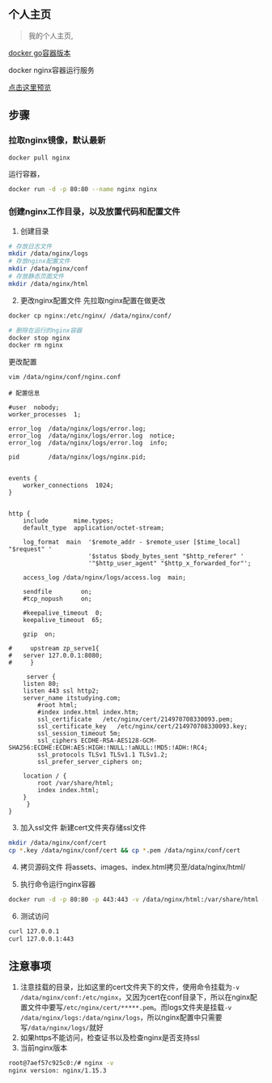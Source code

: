 ## 个人主页
> 我的个人主页,

[docker go容器版本](https://github.com/itstudying/introduce/tree/master)

docker nginx容器运行服务

 [点击这里预览](https://itstudying.com)

## 步骤
### 拉取nginx镜像，默认最新
```bash
docker pull nginx
```
运行容器，
```bash
docker run -d -p 80:80 --name nginx nginx
```

### 创建nginx工作目录，以及放置代码和配置文件
1. 创建目录
```bash
# 存放日志文件
mkdir /data/nginx/logs
# 存放nginx配置文件
mkdir /data/nginx/conf
# 存放静态页面文件
mkdir /data/nginx/html
```

2. 更改nginx配置文件
先拉取nginx配置在做更改
```bash
docker cp nginx:/etc/nginx/ /data/nginx/conf/

# 删除在运行的nginx容器
docker stop nginx
docker rm nginx
```

更改配置
```bash
vim /data/nginx/conf/nginx.conf
```
```
# 配置信息

#user  nobody;
worker_processes  1;

error_log  /data/nginx/logs/error.log;
error_log  /data/nginx/logs/error.log  notice;
error_log  /data/nginx/logs/error.log  info;

pid        /data/nginx/logs/nginx.pid;


events {
    worker_connections  1024;
}


http {
    include       mime.types;
    default_type  application/octet-stream;

    log_format  main  '$remote_addr - $remote_user [$time_local] "$request" '
                      '$status $body_bytes_sent "$http_referer" '
                      '"$http_user_agent" "$http_x_forwarded_for"';

    access_log /data/nginx/logs/access.log  main;

    sendfile        on;
    #tcp_nopush     on;

    #keepalive_timeout  0;
    keepalive_timeout  65;

    gzip  on;

#     upstream zp_serve1{
#	server 127.0.0.1:8080;
#     }

     server {
	listen 80;
	listen 443 ssl http2;
   	server_name itstudying.com;
    	#root html;
    	#index index.html index.htm;
    	ssl_certificate   /etc/nginx/cert/214970708330093.pem;
    	ssl_certificate_key   /etc/nginx/cert/214970708330093.key;
    	ssl_session_timeout 5m;
    	ssl_ciphers ECDHE-RSA-AES128-GCM-SHA256:ECDHE:ECDH:AES:HIGH:!NULL:!aNULL:!MD5:!ADH:!RC4;
    	ssl_protocols TLSv1 TLSv1.1 TLSv1.2;
    	ssl_prefer_server_ciphers on;

	location / {
		root /var/share/html;
		index index.html;
	}
     }
}

```

3. 加入ssl文件
新建cert文件夹存储ssl文件
```bash
mkdir /data/nginx/conf/cert
cp *.key /data/nginx/conf/cert && cp *.pem /data/nginx/conf/cert
```

4. 拷贝源码文件
将assets、images、index.html拷贝至/data/nginx/html/

5. 执行命令运行nginx容器
```bash
docker run -d -p 80:80 -p 443:443 -v /data/nginx/html:/var/share/html -v /data/nginx/logs:/data/nginx/logs -v /data/nginx/conf:/etc/nginx --name nginx nginx
```

6. 测试访问
```bash
curl 127.0.0.1
curl 127.0.0.1:443
```

## 注意事项
1. 注意挂载的目录，比如这里的cert文件夹下的文件，使用命令挂载为`-v /data/nginx/conf:/etc/nginx`，又因为cert在conf目录下，所以在nginx配置文件中要写`/etc/nginx/cert/*****.pem`。而logs文件夹是挂载`-v /data/nginx/logs:/data/nginx/logs`，所以nginx配置中只需要写`/data/nginx/logs/`就好
2. 如果https不能访问，检查证书以及检查nginx是否支持ssl
3. 当前nginx版本 
```bash
root@7aef57c925c0:/# nginx -v
nginx version: nginx/1.15.3
```
